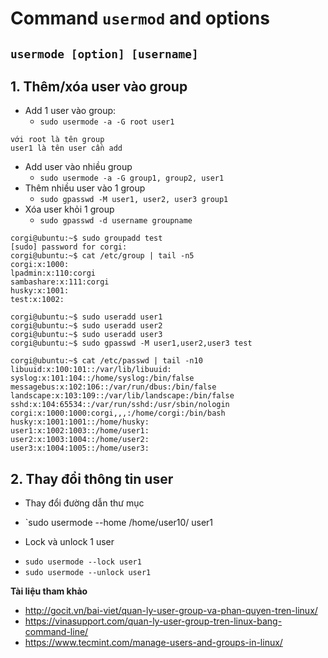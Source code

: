# Command `usermod` and options

## `usermode [option] [username]`

## 1. Thêm/xóa user vào group
- Add 1 user vào group:
  + `sudo usermode -a -G root user1`

```  
với root là tên group
user1 là tên user cần add
```

- Add user vào nhiều group
   + `sudo usermode -a -G group1, group2, user1`
- Thêm nhiều user vào 1 group
   + `sudo gpasswd -M user1, user2, user3 group1`
- Xóa user khỏi 1 group
   + `sudo gpasswd -d username groupname`

```
corgi@ubuntu:~$ sudo groupadd test
[sudo] password for corgi: 
corgi@ubuntu:~$ cat /etc/group | tail -n5
corgi:x:1000:
lpadmin:x:110:corgi
sambashare:x:111:corgi
husky:x:1001:
test:x:1002:
```
```
corgi@ubuntu:~$ sudo useradd user1
corgi@ubuntu:~$ sudo useradd user2
corgi@ubuntu:~$ sudo useradd user3
corgi@ubuntu:~$ sudo gpasswd -M user1,user2,user3 test
```
```
corgi@ubuntu:~$ cat /etc/passwd | tail -n10
libuuid:x:100:101::/var/lib/libuuid:
syslog:x:101:104::/home/syslog:/bin/false
messagebus:x:102:106::/var/run/dbus:/bin/false
landscape:x:103:109::/var/lib/landscape:/bin/false
sshd:x:104:65534::/var/run/sshd:/usr/sbin/nologin
corgi:x:1000:1000:corgi,,,:/home/corgi:/bin/bash
husky:x:1001:1001::/home/husky:
user1:x:1002:1003::/home/user1:
user2:x:1003:1004::/home/user2:
user3:x:1004:1005::/home/user3:
```
## 2. Thay đổi thông tin user
- Thay đổi đường dẫn thư mục
 + `sudo usermode --home /home/user10/ user1
- Lock và unlock 1 user
 + `sudo usermode --lock user1`
 + `sudo usermode --unlock user1`


__Tài liệu tham khảo__
- http://gocit.vn/bai-viet/quan-ly-user-group-va-phan-quyen-tren-linux/
- https://vinasupport.com/quan-ly-user-group-tren-linux-bang-command-line/
- https://www.tecmint.com/manage-users-and-groups-in-linux/

